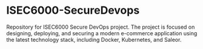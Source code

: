 # ISEC6000-SecureDevops
Repository for ISEC6000 Secure DevOps project. The project is focused on designing, deploying, and securing a modern e-commerce application using the latest technology stack, including Docker, Kubernetes, and Saleor.
